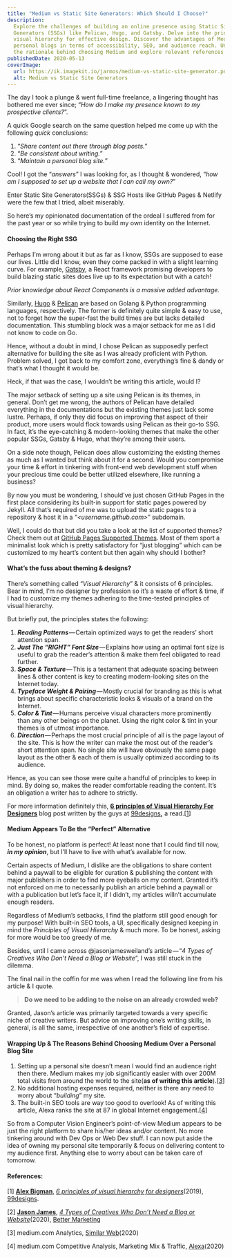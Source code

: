```yaml
---
title: "Medium vs Static Site Generators: Which Should I Choose?"
description:
  Explore the challenges of building an online presence using Static Site
  Generators (SSGs) like Pelican, Hugo, and Gatsby. Delve into the principles of
  visual hierarchy for effective design. Discover the advantages of Medium over
  personal blogs in terms of accessibility, SEO, and audience reach. Understand
  the rationale behind choosing Medium and explore relevant references.
publishedDate: 2020-05-13
coverImage:
  url: https://ik.imagekit.io/jarmos/medium-vs-static-site-generator.png?updatedAt=1702974989261
  alt: Medium vs Static Site Generators
---
```


The day I took a plunge & went full-time freelance, a lingering thought has
bothered me ever since; “_How do I make my presence known to my prospective
clients?_”.

A quick Google search on the same question helped me come up with the following
_quick_ conclusions:

1.  “_Share content out there through blog posts._”
2.  “_Be consistent about writing._”
3.  “_Maintain a personal blog site._”

Cool! I got the “_answers_” I was looking for, as I thought & wondered, “_how am
I supposed to set up a website that I can call my own?_”

Enter Static Site Generators(SSGs) & SSG Hosts like GitHub Pages & Netlify were
the few that I tried, albeit miserably.

So here’s my opinionated documentation of the ordeal I suffered from for the
past year or so while trying to build my own identity on the Internet.

#### Choosing the Right SSG

Perhaps I’m wrong about it but as far as I know, SSGs are supposed to ease our
lives. Little did I know, even they come packed in with a slight learning curve.
For example, [Gatsby](https://www.gatsbyjs.org/), a React framework promising
developers to build blazing static sites does live up to its expectation but
with a catch!

_Prior knowledge about React Components is a massive added advantage._

Similarly, [Hugo](https://gohugo.io/) & [Pelican](https://blog.getpelican.com/)
are based on Golang & Python programming languages, respectively. The former is
definitely quite simple & easy to use, not to forget how the super-fast the
build times are but lacks detailed documentation. This stumbling block was a
major setback for me as I did not know to code on Go.

Hence, without a doubt in mind, I chose Pelican as supposedly perfect
alternative for building the site as I was already proficient with Python.
Problem solved, I got back to my comfort zone, everything’s fine & dandy or
that’s what I thought it would be.

Heck, if that was the case, I wouldn’t be writing this article, would I?

The major setback of setting up a site using Pelican is its themes, in general.
Don’t get me wrong, the authors of Pelican have detailed everything in the
documentations but the existing themes just lack some lustre. Perhaps, if only
they did focus on improving that aspect of their product, more users would flock
towards using Pelican as their go-to SSG. In fact, it’s the eye-catching &
modern-looking themes that make the other popular SSGs, Gatsby & Hugo, what
they’re among their users.

On a side note though, Pelican does allow customizing the existing themes as
much as I wanted but think about it for a second. Would you compromise your time
& effort in tinkering with front-end web development stuff when your precious
time could be better utilized elsewhere, like running a business?

By now you must be wondering, I should’ve just chosen GitHub Pages in the first
place considering its built-in support for static pages powered by Jekyll. All
that’s required of me was to upload the static pages to a repository & host it
in a “_<username.github.com>_” subdomain.

Well, I could do that but did you take a look at the list of supported themes?
Check them out at
[GitHub Pages Supported Themes](https://pages.github.com/themes/). Most of them
sport a minimalist look which is pretty satisfactory for “just blogging” which
can be customized to my heart’s content but then again why should I bother?

#### What’s the fuss about theming & designs?

There’s something called “_Visual Hierarchy_” & it consists of 6 principles.
Bear in mind, I’m no designer by profession so it’s a waste of effort & time, if
I had to customize my themes adhering to the time-tested principles of visual
hierarchy.

But briefly put, the principles states the following:

1.  **_Reading Patterns_** — Certain optimized ways to get the readers’ short
    attention span.
2.  **_Just The “RIGHT” Font Size_** — Explains how using an optimal font size
    is useful to grab the reader’s attention & make them feel obligated to read
    further.
3.  **_Space & Texture_** — This is a testament that adequate spacing between
    lines & other content is key to creating modern-looking sites on the
    Internet today.
4.  **_Typeface Weight & Pairing_** — Mostly crucial for branding as this is
    what brings about specific characteristic looks & visuals of a brand on the
    Internet.
5.  **_Color & Tint_** — Humans perceive visual characters more prominently than
    any other beings on the planet. Using the right color & tint in your themes
    is of utmost importance.
6.  **_Direction_** — Perhaps the most crucial principle of all is the page
    layout of the site. This is how the writer can make the most out of the
    reader’s short attention span. No single site will have obviously the same
    page layout as the other & each of them is usually optimized according to
    its audience.

Hence, as you can see those were quite a handful of principles to keep in mind.
By doing so, makes the reader comfortable reading the content. It’s an
obligation a writer has to adhere to strictly.

For more information definitely this,
[**6 principles of Visual Hierarchy For Designers**](https://99designs.com/blog/tips/6-principles-of-visual-hierarchy/)
blog post written by the guys at [99designs](https://99designs.com/)**,** a
read.\[[1](https://99designs.com/blog/tips/6-principles-of-visual-hierarchy/)\]

#### Medium Appears To Be the “Perfect” Alternative

To be honest, no platform is perfect! At least none that I could find till now,
**_in my opinion_**, but I’ll have to live with what’s available for now.

Certain aspects of Medium, I dislike are the obligations to share content behind
a paywall to be eligible for curation & publishing the content with major
publishers in order to find more eyeballs on my content. Granted it’s not
enforced on me to necessarily publish an article behind a paywall or with a
publication but let’s face it, if I didn’t, my articles willn’t accumulate
enough readers.

Regardless of Medium’s setbacks, I find the platform still good enough for my
purpose! With built-in SEO tools, a UI, specifically designed keeping in mind
the _Principles of Visual Hierarchy_ & much more. To be honest, asking for more
would be too greedy of me.

Besides, until I came across @jasonjamesweiland’s article — “_4 Types of
Creatives Who Don’t Need a Blog or Website_”, I was still stuck in the dilemma.

The final nail in the coffin for me was when I read the following line from his
article & I quote.

> **Do we need to be adding to the noise on an already crowded web?**

Granted, Jason’s article was primarily targeted towards a very specific niche of
creative writers. But advice on improving one’s writing skills, in general, is
all the same, irrespective of one another’s field of expertise.

#### Wrapping Up & The Reasons Behind Choosing Medium Over a Personal Blog Site

1.  Setting up a personal site doesn’t mean I would find an audience right then
    there. Medium makes my job significantly easier with over 200M total visits
    from around the world to the site(**as of writing this
    article**).\[[3](https://www.similarweb.com/website/medium.com)\]
2.  No additional hosting expenses required, neither is there any need to worry
    about “_building_” my site.
3.  The built-in SEO tools are way too good to overlook! As of writing this
    article, Alexa ranks the site at 87 in global Internet
    engagement.\[[4](https://www.alexa.com/siteinfo/medium.com)\]

So from a Computer Vision Engineer’s point-of-view Medium appears to be just the
right platform to share his/her ideas and/or content. No more tinkering around
with Dev Ops or Web Dev stuff. I can now put aside the idea of owning my
personal site temporarily & focus on delivering content to my audience first.
Anything else to worry about can be taken care of tomorrow.

#### **References**:

\[1\] [**Alex Bigman**](https://99designs.com/blog/author/alex-bigman/),
[_6 principles of visual hierarchy for designers_](https://99designs.com/blog/tips/6-principles-of-visual-hierarchy/)(2019),
[99designs](https://99designs.com/).

\[2\] [**Jason James**](https://medium.com/@jasonjamesweiland),
[_4 Types of Creatives Who Don’t Need a Blog or Website_](https://medium.com/better-marketing/4-types-of-creatives-who-dont-need-a-blog-or-website-4b70697d0c41)(2020),
[Better Marketing](https://medium.com/better-marketing)

\[3\] medium.com Analytics,
[Similar Web](https://www.similarweb.com/website/medium.com)(2020)

\[4\] medium.com Competitive Analysis, Marketing Mix & Traffic,
[Alexa](https://www.alexa.com/siteinfo/medium.com)(2020)
